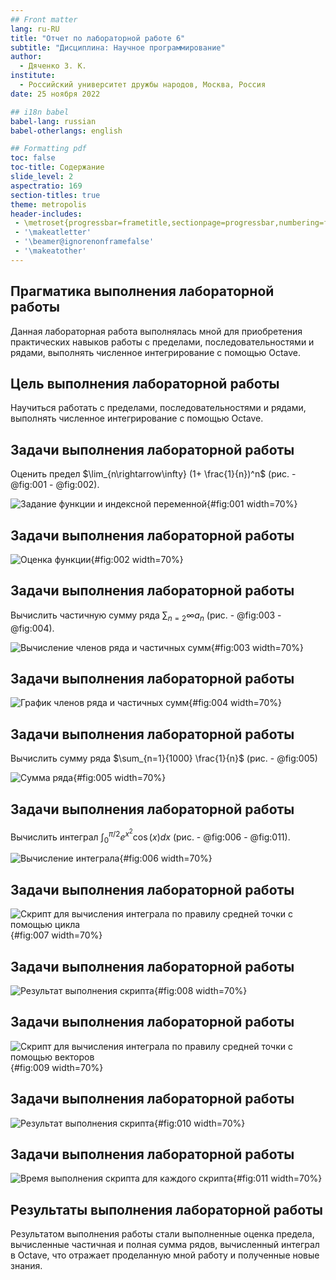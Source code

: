 ```yaml
---
## Front matter
lang: ru-RU
title: "Отчет по лабораторной работе 6"
subtitle: "Дисциплина: Научное программирование"
author:
  - Дяченко З. К.
institute:
  - Российский университет дружбы народов, Москва, Россия
date: 25 ноября 2022

## i18n babel
babel-lang: russian
babel-otherlangs: english

## Formatting pdf
toc: false
toc-title: Содержание
slide_level: 2
aspectratio: 169
section-titles: true
theme: metropolis
header-includes:
 - \metroset{progressbar=frametitle,sectionpage=progressbar,numbering=fraction}
 - '\makeatletter'
 - '\beamer@ignorenonframefalse'
 - '\makeatother'
---
```


## Прагматика выполнения лабораторной работы

Данная лабораторная работа выполнялась мной для приобретения практических навыков работы с пределами, последовательностями и рядами, выполнять численное интегрирование с помощью Octave.

## Цель выполнения лабораторной работы

Научиться работать с пределами, последовательностями и рядами, выполнять численное интегрирование с помощью Octave.

## Задачи выполнения лабораторной работы

Оценить предел $\lim_{n\rightarrow\infty} (1+ \frac{1}{n})^n$ (рис. - @fig:001 - @fig:002).

![Задание функции и индексной переменной](images/1.png){#fig:001 width=70%}

## Задачи выполнения лабораторной работы

![Оценка функции](images/2.png){#fig:002 width=70%}

## Задачи выполнения лабораторной работы

Вычислить частичную сумму ряда $\sum_{n=2}{\infty}a_n$ (рис. - @fig:003 - @fig:004).

![Вычисление членов ряда и частичных сумм](images/3.png){#fig:003 width=70%}

## Задачи выполнения лабораторной работы

![График членов ряда и частичных сумм](images/4.png){#fig:004 width=70%}

## Задачи выполнения лабораторной работы

Вычислить сумму ряда $\sum_{n=1}{1000} \frac{1}{n}$ (рис. - @fig:005)

![Сумма ряда](images/5.png){#fig:005 width=70%}

## Задачи выполнения лабораторной работы

Вычислить интеграл $\int_0^{\pi/2} e^{x^2}\cos(x)dx$ (рис. - @fig:006 - @fig:011).

![Вычисление интеграла](images/6.png){#fig:006 width=70%}

## Задачи выполнения лабораторной работы

![Скрипт для вычисления интеграла по правилу средней точки с помощью цикла](images/7.png){#fig:007 width=70%}

## Задачи выполнения лабораторной работы

![Результат выполнения скрипта](images/8.png){#fig:008 width=70%}

## Задачи выполнения лабораторной работы

![Скрипт для вычисления интеграла по правилу средней точки с помощью векторов](images/9.png){#fig:009 width=70%}

## Задачи выполнения лабораторной работы

![Результат выполнения скрипта](images/10.png){#fig:010 width=70%}

## Задачи выполнения лабораторной работы

![Время выполнения скрипта для каждого скрипта](images/11.png){#fig:011 width=70%}

## Результаты выполнения лабораторной работы

Результатом выполнения работы стали выполненные оценка предела, вычисленные частичная и полная сумма рядов, вычисленный интеграл в Octave, что отражает проделанную мной работу и полученные новые знания.
